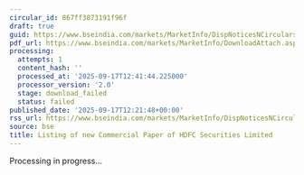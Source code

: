 ```yaml
---
circular_id: 867ff3873191f96f
draft: true
guid: https://www.bseindia.com/markets/MarketInfo/DispNoticesNCirculars.aspx?Noticeid={6371A259-E23A-43CA-9B2A-28273DAF73E0}&noticeno=20250917-31&dt=09/17/2025&icount=31&totcount=37&flag=0
pdf_url: https://www.bseindia.com/markets/MarketInfo/DownloadAttach.aspx?id=20250917-31&attachedId=
processing:
  attempts: 1
  content_hash: ''
  processed_at: '2025-09-17T12:41:44.225000'
  processor_version: '2.0'
  stage: download_failed
  status: failed
published_date: '2025-09-17T12:21:48+00:00'
rss_url: https://www.bseindia.com/markets/MarketInfo/DispNoticesNCirculars.aspx?Noticeid={6371A259-E23A-43CA-9B2A-28273DAF73E0}&noticeno=20250917-31&dt=09/17/2025&icount=31&totcount=37&flag=0
source: bse
title: Listing of new Commercial Paper of HDFC Securities Limited
---
```


Processing in progress...